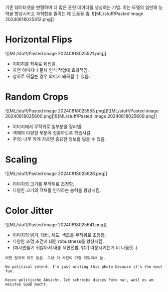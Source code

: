 기존 데이터셋을 변형하여 더 많은 훈련 데이터를 생성하는 기법. 이는 모델의 일반화 능력을 향상시키고 과적합을 줄이는 데 도움을 줌.
![[ML/stuff/Pasted image 20240818025412.png]]
# Horizontal Flips
![[ML/stuff/Pasted image 20240818025521.png]]
- 이미지를 좌우로 뒤집음.
- 자연 이미지나 물체 인식 작업에 효과적임.
- 상하로 뒤집는 경우 의미가 왜곡될 수 있음.

# Random Crops
![[ML/stuff/Pasted image 20240818025553.png]]![[ML/stuff/Pasted image 20240818025600.png]]![[ML/stuff/Pasted image 20240818025609.png]]
- 이미지에서 무작위로 일부분을 잘라냄.
- 객체의 다양한 부분에 집중하도록 학습시킴.
- 주의: 너무 작게 자르면 중요한 정보를 잃을 수 있음.

# Scaling
![[ML/stuff/Pasted image 20240818025626.png]]
- 이미지의 크기를 무작위로 조정함.
- 다양한 크기의 객체를 인식하는 능력을 향상시킴.


# Color Jitter
![[ML/stuff/Pasted image 20240818025641.png]]
- 이미지의 밝기, 대비, 채도, 색조를 무작위로 조정함.
- 다양한 조명 조건에 대한 robustness를 향상시킴.
- (예시만들기 귀찮아서 대충 색반전함. 밝기 따운시키는게 더 나을듯..)

```
어떤 정치적 의도 없음. 그냥 이 사진이 가장 재밌어서 씀.

No political intent. I'm just writing this photo because it's the most fun.

Keine politische Absicht. Ich schreibe dieses Foto nur, weil es am meisten Spaß macht.
```